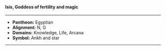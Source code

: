 #### Isis, Goddess of fertility and magic
___

- **Pantheon:** Egyptian
- **Alignment:** N, G
- **Domains:** Knowledge, Life, Arcana
- **Symbol:** Ankh and star
___

